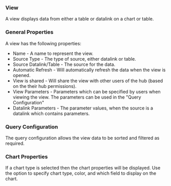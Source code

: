 ### View

A view displays data from either a table or datalink on a chart or table.

### General Properties

A view has the following properties:
* Name - A name to represent the view.
* Source Type - The type of source, either datalink or table.
* Source Datalink/Table - The source for the data.
* Automatic Refresh - Will automatically refresh the data when the view is opened.
* View is shared - Will share the view with other users of the hub (based on the their hub permissions).
* View Parameters - Parameters which can be specified by users when viewing the view.  The parameters can be used in the "Query Configuration"
* Datalink Parameters - The parameter values, when the source is a datalink which contains parameters.

### Query Configuration

The query configuration allows the view data to be sorted and filtered as required.

### Chart Properties

If a chart type is selected then the chart properties will be displayed.  Use the option to specify chart type, color, and which field to display on the chart.
